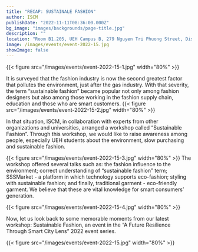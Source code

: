 ```yaml
---
title: "RECAP: SUSTAINALE FASHION"
author: ISCM
publishDate: "2022-11-11T08:36:00.000Z"
bg_image: "images/backgrounds/page-title.jpg"
description: "" 
location: "Room B1.205, UEH Campus B, 279 Nguyen Tri Phuong Street, District 10, HCMC"
image: /images/events/event-2022-15.jpg
showImage: false
---
```

{{< figure src="/images/events/event-2022-15-1.jpg" width="80%" >}}

It is surveyed that the fashion industry is now the second greatest factor that pollutes the environment, just after the gas industry. With that severity, the term “sustainable fashion” became popular not only among fashion designers but also among those working in the fashion supply chain, education and those who are smart customers.
{{< figure src="/images/events/event-2022-15-2.jpg" width="80%" >}}

In that situation, ISCM, in collaboration with experts from other organizations and universities, arranged a workshop called “Sustainable Fashion”. Through this workshop, we would like to raise awareness among people, especially UEH students about the environment, slow purchasing and sustainable fashion. 

{{< figure src="/images/events/event-2022-15-3.jpg" width="80%" >}}
The workshop offered several talks such as: the fashion influence to the environment; correct understanding of “sustainable fashion” term; SSSMarket - a platform in which technology supports eco-fashion; styling with sustainable fashion; and finally, traditional garment - eco-friendly garment. We believe that these are vital knowledge for smart consumers’ generation.

{{< figure src="/images/events/event-2022-15-4.jpg" width="80%" >}}

Now, let us look back to some memorable moments from our latest workshop: Sustainable Fashion, an event in the “A Future Resilience Through Smart City Lens” 2022 event series.

{{< figure src="/images/events/event-2022-15.jpg" width="80%" >}}